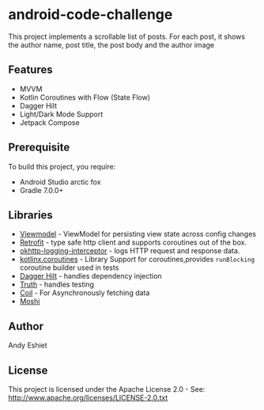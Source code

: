 # android-code-challenge

This project implements a scrollable list of posts.
For each post, it shows the author name, post title, the post body and the author image

## Features
* MVVM
* Kotlin Coroutines with Flow (State Flow)
* Dagger Hilt
* Light/Dark Mode Support
* Jetpack Compose 


## Prerequisite
To build this project, you require:
- Android Studio arctic fox
- Gradle 7.0.0+


## Libraries

- [Viewmodel](https://developer.android.com/topic/libraries/architecture/viewmodel) - ViewModel for persisting view state across config changes
- [Retrofit](https://square.github.io/retrofit/) - type safe http client and supports coroutines out of the box.
- [okhttp-logging-interceptor](https://github.com/square/okhttp/blob/master/okhttp-logging-interceptor/README.md) - logs HTTP request and response data.
- [kotlinx.coroutines](https://github.com/Kotlin/kotlinx.coroutines) - Library Support for coroutines,provides `runBlocking` coroutine builder used in tests
- [Dagger Hilt](https://dagger.dev/hilt) - handles dependency injection
- [Truth](https://github.com/google/truth) - handles testing
- [Coil](https://github.com/coil-kt/coil) - For Asynchronously fetching data
- [Moshi](https://github.com/square/moshi)

## Author
Andy Eshiet

## License
This project is licensed under the Apache License 2.0 - See: http://www.apache.org/licenses/LICENSE-2.0.txt